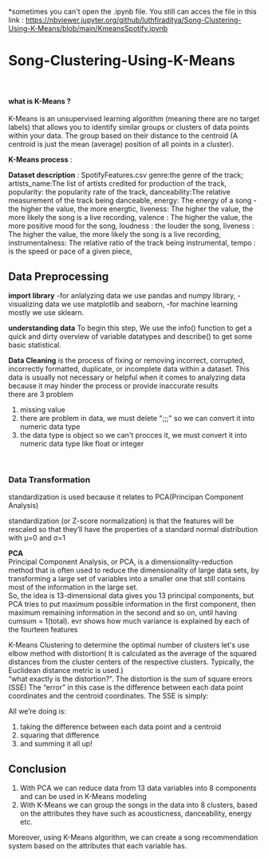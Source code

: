 *sometimes you can't open the .ipynb file. You still can acces the file in this link : https://nbviewer.jupyter.org/github/luthfiraditya/Song-Clustering-Using-K-Means/blob/main/KmeansSpotify.ipynb

# Song-Clustering-Using-K-Means
<br>

#### what is K-Means ?
K-Means is an unsupervised learning algorithm (meaning there are no target labels) that allows you to identify similar groups or clusters of data points within your data. The group based on their distance to the centroid (A centroid is just the mean (average) position of all points in a cluster).

**K-Means process** :


**Dataset description** :
SpotifyFeatures.csv
genre:the genre of the track;
artists_name:The list of artists credited for production of the track,
popularity: the popularity rate of the track,
danceability:The relative measurement of the track being danceable,
energy: The energy of a song - the higher the value, the more energtic,
liveness: The higher the value, the more likely the song is a live recording,
valence : The higher the value, the more positive mood for the song,
loudness :  the louder the song,
liveness : The higher the value, the more likely the song is a live recording,
instrumentalness: The relative ratio of the track being instrumental,
tempo : is the speed or pace of a given piece,

## Data Preprocessing

**import library**
-for anlalyzing data we use pandas and numpy library,
-visualizing data we use matplotlib and seaborn,
-for machine learning mostly we use sklearn.


**understanding data**
To begin this step, We use the info() function to get a quick and dirty overview of variable datatypes and describe() to get some basic statistical.

**Data Cleaning**
is the process of fixing or removing incorrect, corrupted, incorrectly formatted, duplicate, or incomplete data within a dataset.
This data is usually not necessary or helpful when it comes to analyzing data because it may hinder the process or provide inaccurate results
<br>
there are 3 problem
1. missing value
2. there are problem in  data, we must delete ";;;" so we can convert it into numeric data type
3. the data type is object so we can't procces it, we must convert it into numeric data type like float or integer

<br>

### Data Transformation
standardization is used because it relates to PCA(Principan Component Analysis)

standardization (or Z-score normalization) is that the features will be rescaled so that they’ll have the properties of a standard normal distribution with
μ=0 and σ=1

**PCA**
<br>
Principal Component Analysis, or PCA, is a dimensionality-reduction method that is often used to reduce the dimensionality of large data sets, by transforming a large set of variables into a smaller one that still contains most of the information in the large set.
<br>
So, the idea is 13-dimensional data gives you 13 principal components, but PCA tries to put maximum possible information in the first component, then maximum remaining information in the second and so on, until having cumsum = 1(total).
evr shows how much variance is explained by each of the fourteen features

K-Means Clustering
to determine the optimal number of clusters let's use elbow method with distortion( It is calculated as the average of the squared distances from the cluster centers of the respective clusters. Typically, the Euclidean distance metric is used.)
<br>
“what exactly is the distortion?”. The distortion is the sum of square errors (SSE)
The “error” in this case is the difference between each data point coordinates and the centroid coordinates.
The SSE is simply:

All we’re doing is:
1. taking the difference between each data point and a centroid
2. squaring that difference
3. and summing it all up!

## Conclusion

1. With PCA we can reduce data from 13 data variables into 8 components and can be used in K-Means modeling
2. With K-Means we can group the songs in the data into 8 clusters, based on the attributes they have such as acousticness, danceability, energy etc.

Moreover, using K-Means algorithm, we can create a song recommendation system based on the attributes that each variable has.


